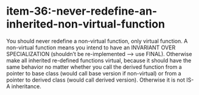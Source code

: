 # item-36:-never-redefine-an-inherited-non-virtual-function

You should never redefine a non-virtual function, only virtual function.
A non-virtual function means you intend to have an INVARIANT OVER
SPECIALIZATION (shouldn’t be re-implemented —> use FINAL). Otherwise
make all inherited re-defined functions virtual, because it should have
the same behavior no matter whether you call the derived function from a
pointer to base class (would call base version if non-virtual) or from a
pointer to derived class (would call derived version). Otherwise it is
not IS-A inheritance. 


